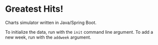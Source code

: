 # Greatest Hits!

Charts simulator written in Java/Spring Boot.

To initialize the data, run with the `init` command line argument. To add a new week, run with the `addweek` argument.
